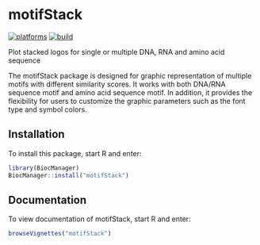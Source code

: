 # motifStack

[![platforms](http://bioconductor.org/shields/availability/devel/motifStack.svg)](http://bioconductor.org/packages/devel/bioc/html/motifStack.html)
[![build](http://bioconductor.org/shields/build/devel/bioc/motifStack.svg)](http://bioconductor.org/packages/devel/bioc/html/motifStack.html)

Plot stacked logos for single or multiple DNA, RNA and amino acid sequence

The motifStack package is designed for graphic representation of multiple motifs with different similarity scores. It works with both DNA/RNA sequence motif and amino acid sequence motif. In addition, it provides the flexibility for users to customize the graphic parameters such as the font type and symbol colors.

## Installation

To install this package, start R and enter:

```r
library(BiocManager)
BiocManager::install("motifStack")
```

## Documentation

To view documentation of motifStack, start R and enter:
```r
browseVignettes("motifStack")
```

